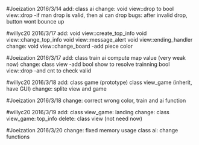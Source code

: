 #Joeization 2016/3/14
    add:
        class ai
    change:
        void view::drop to bool view::drop
            -if man drop is valid, then ai can drop
    bugs:
        after invalid drop, button wont bounce up

#willyc20 2016/3/17
    add:
        void view::create_top_info
        void view::change_top_info
        void view::message_alert
        void view::ending_handler
    change:
        void view::change_board
            -add piece color

#Joeization 2016/3/17
    add:
        class train
        ai compute map value (very weak now)
    change:
        class view
            -add bool show to resolve trainning
        bool view::drop
            -and cnt to check valid

#willyc20 2016/3/18
    add:
        class game (prototype)
        class view_game (inherit, have GUI)
    change:
        splite view and game

#Joeization 2016/3/18
    change:
        correct wrong color, train and ai function

#willyc20 2016/3/19
    add:
      class view_game: landing
    change:
      class view_game: top_info
    delete:
      class view (not need now)

#Joeization 2016/3/20
    change:
        fixed memory usage
        class ai: change functions
